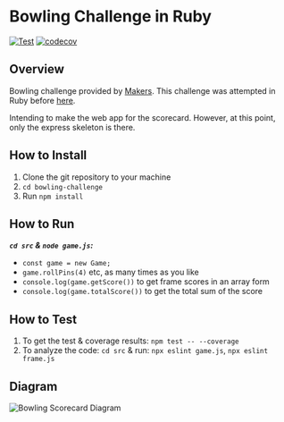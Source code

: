 # Bowling Challenge in Ruby
[![Test](https://github.com/ruiined/bowling-challenge/actions/workflows/test.yml/badge.svg)](https://github.com/ruiined/bowling-challenge/actions/workflows/test.yml)
[![codecov](https://codecov.io/gh/ruiined/bowling-challenge/branch/main/graph/badge.svg?token=4OLK0WM7T4)](https://codecov.io/gh/ruiined/bowling-challenge)

## Overview
Bowling challenge provided by [Makers](https://github.com/makersacademy/bowling-challenge). This challenge was attempted in Ruby before [here](https://github.com/ruiined/bowling-challenge-ruby).

Intending to make the web app for the scorecard. However, at this point, only the express skeleton is there.

## How to Install
1. Clone the git repository to your machine
2. `cd bowling-challenge`
3. Run `npm install`

## How to Run
***`cd src` & `node game.js`:***
  - `const game = new Game;`
  - `game.rollPins(4)` etc, as many times as you like
  - `console.log(game.getScore())` to get frame scores in an array form
  - `console.log(game.totalScore())` to get the total sum of the score

## How to Test
1. To get the test & coverage results: `npm test -- --coverage`
2. To analyze the code: `cd src` & run: `npx eslint game.js`, `npx eslint frame.js`

## Diagram
![Bowling Scorecard Diagram](https://github.com/ruiined/bowling-challenge-ruby/blob/main/images/bowling_score_diagram.png)
